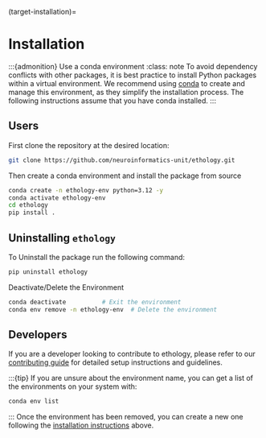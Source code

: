 (target-installation)=
# Installation

:::{admonition} Use a conda environment
:class: note
To avoid dependency conflicts with other packages, it is best practice to install Python packages within a virtual environment.
We recommend using [conda](conda:) to create and manage this environment, as they simplify the installation process.
The following instructions assume that you have conda installed.
:::

## Users

First clone the repository at the desired location:

```bash
git clone https://github.com/neuroinformatics-unit/ethology.git
```

Then create a conda environment and install the package from source
```sh
conda create -n ethology-env python=3.12 -y
conda activate ethology-env
cd ethology
pip install .
```
## Uninstalling `ethology`
To Uninstall the package run the following command:
```sh
pip uninstall ethology
```
Deactivate/Delete the Environment
```sh
conda deactivate          # Exit the environment
conda env remove -n ethology-env  # Delete the environment
```

## Developers
If you are a developer looking to contribute to ethology, please refer to our [contributing guide](community/contributing.rst) for detailed setup instructions and guidelines.

:::{tip}
If you are unsure about the environment name, you can get a list of the environments on your system with:
```sh
conda env list
```
:::
Once the environment has been removed, you can create a new one following the [installation instructions](#installation) above.
